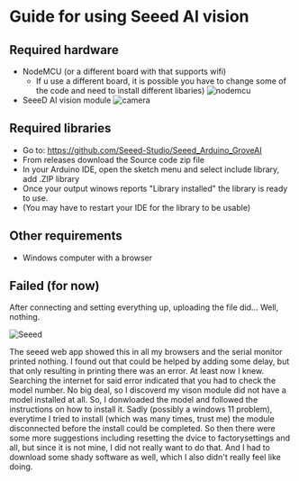 # Guide for using Seeed AI vision


## Required hardware
- NodeMCU (or a different board with that supports wifi)
  - If u use a different board, it is possible you have to change some of the code and need to install different libaries)
![nodemcu](https://github.com/user-attachments/assets/3315e651-f0f5-4989-92cf-d5a550946391)
- SeeeD AI vision module
![camera](https://github.com/user-attachments/assets/cd24d0b6-15d2-4bf3-90b8-03196a5f8a74)

## Required libraries
- Go to: https://github.com/Seeed-Studio/Seeed_Arduino_GroveAI
-   From releases download the Source code zip file
-   In your Arduino IDE, open the sketch menu and select include library, add .ZIP library
-   Once your output winows reports "Library installed" the library is ready to use.
-   (You may have to restart your IDE for the library to be usable)

## Other requirements
- Windows computer with a browser

## Failed (for now)
After connecting and setting everything up, uploading the file did...
Well, nothing.

![Seeed](https://github.com/user-attachments/assets/b9ab8fb2-c545-45d3-b29a-39b929bb2193)

The seeed web app showed this in all my browsers and the serial monitor printed nothing. I found out that could be helped by adding some delay, but that only resulting in printing there was an error.
At least now I knew. Searching the internet for said error indicated that you had to check the model number.
No big deal, so I discoverd my vison module did not have a model installed at all.
So, I donwloaded the model and followed the instructions on how to install it. Sadly (possibly a windows 11 problem), everytime I tried to install (which was many times, trust me) the module disconnected before the install could be completed.
So then there were some more suggestions including resetting the dvice to factorysettings and all, but since it is not mine, I did not really want to do that. And I had to download some shady software as well, which I also didn't really feel like doing.
